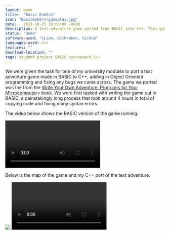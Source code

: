 ```yaml
---
layout: game
title:  "Basic Reb0rn"
icon: "BasicReb0rn/gameplay.jpg"
date:   2019-10-25 10:00:00 +0000
description: A text-adventure game ported from BASIC into C++. This game was part of my coursework for my seconds year at university.
status: "Demo"
software-used: "CLion, GitKraken, GitHub"
languages-used: C++
textures: ""
download-location: ""
tags: student-project BASIC coursework C++
---
```


We were given the task for one of my university modules to port a text adventure game made in BASIC to C++, adding in Object Oriented programming and fixing any bugs we came across. The game we ported was the from the <a href="https://www.amazon.co.uk/Write-Your-Own-Adventure-Microcomputer/dp/0686878329" target="_blank">Write Your Own Adventure: Programs for Your Microcomputer></a> book. We were first tasked with writing the game out in BASIC, a painstakingly long process that took around 4 hours in total of copying code and fixing many syntax errors.

The video below shows the BASIC version of the game running:

<video controls>
  <source src="{{ site.baseurl }}/assets/BasicReb0rn/basic-gameplay.mp4" type="video/mp4">
</video>

Below is the map of the game and my C++ port of the text adventure.

<img src="{{ site.baseurl }}/assets/BasicReb0rn/house-map.jpg"/>

<video controls>
  <source src="{{ site.baseurl }}/assets/BasicReb0rn/cpp-port-gameplay.mp4" type="video/mp4">
</video>